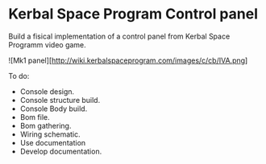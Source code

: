 # Kerbal Space Program Control panel

Build a fisical implementation of a control panel from Kerbal Space Programm video game.

![Mk1 panel][http://wiki.kerbalspaceprogram.com/images/c/cb/IVA.png]


To do:

* Console design.
* Console structure build.
* Console Body build.
* Bom file.
* Bom gathering.
* Wiring schematic.
* Use documentation
* Develop documentation.
